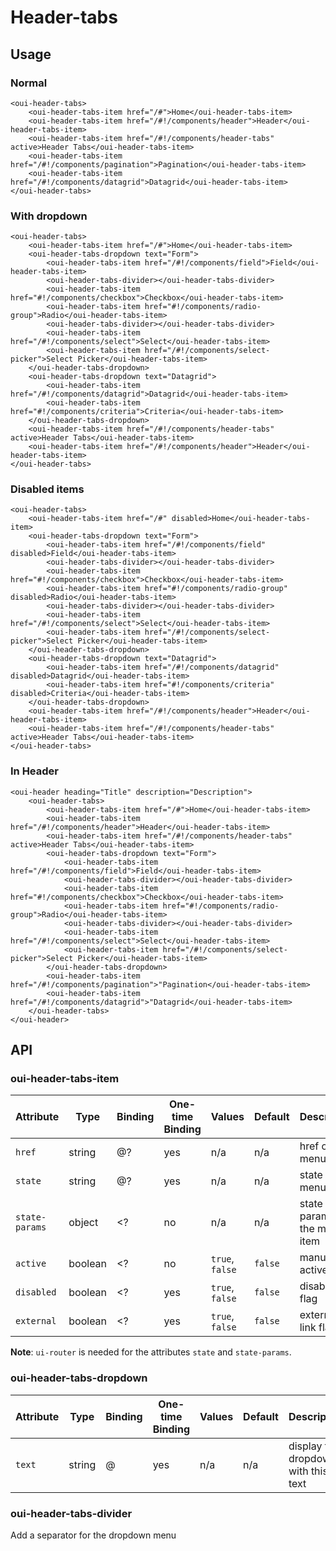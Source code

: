 # Header-tabs

## Usage

### Normal

```html:preview
<oui-header-tabs>
    <oui-header-tabs-item href="/#">Home</oui-header-tabs-item>
    <oui-header-tabs-item href="/#!/components/header">Header</oui-header-tabs-item>
    <oui-header-tabs-item href="/#!/components/header-tabs" active>Header Tabs</oui-header-tabs-item>
    <oui-header-tabs-item href="/#!/components/pagination">Pagination</oui-header-tabs-item>
    <oui-header-tabs-item href="/#!/components/datagrid">Datagrid</oui-header-tabs-item>
</oui-header-tabs>
```

### With dropdown
```html:preview
<oui-header-tabs>
    <oui-header-tabs-item href="/#">Home</oui-header-tabs-item>
    <oui-header-tabs-dropdown text="Form">
        <oui-header-tabs-item href="/#!/components/field">Field</oui-header-tabs-item>
        <oui-header-tabs-divider></oui-header-tabs-divider>
        <oui-header-tabs-item href="#!/components/checkbox">Checkbox</oui-header-tabs-item>
        <oui-header-tabs-item href="#!/components/radio-group">Radio</oui-header-tabs-item>
        <oui-header-tabs-divider></oui-header-tabs-divider>
        <oui-header-tabs-item href="/#!/components/select">Select</oui-header-tabs-item>
        <oui-header-tabs-item href="/#!/components/select-picker">Select Picker</oui-header-tabs-item>
    </oui-header-tabs-dropdown>
    <oui-header-tabs-dropdown text="Datagrid">
        <oui-header-tabs-item href="/#!/components/datagrid">Datagrid</oui-header-tabs-item>
        <oui-header-tabs-item href="#!/components/criteria">Criteria</oui-header-tabs-item>
    </oui-header-tabs-dropdown>
    <oui-header-tabs-item href="/#!/components/header-tabs" active>Header Tabs</oui-header-tabs-item>
    <oui-header-tabs-item href="/#!/components/header">Header</oui-header-tabs-item>
</oui-header-tabs>
```

### Disabled items

```html:preview
<oui-header-tabs>
    <oui-header-tabs-item href="/#" disabled>Home</oui-header-tabs-item>
    <oui-header-tabs-dropdown text="Form">
        <oui-header-tabs-item href="/#!/components/field" disabled>Field</oui-header-tabs-item>
        <oui-header-tabs-divider></oui-header-tabs-divider>
        <oui-header-tabs-item href="#!/components/checkbox">Checkbox</oui-header-tabs-item>
        <oui-header-tabs-item href="#!/components/radio-group" disabled>Radio</oui-header-tabs-item>
        <oui-header-tabs-divider></oui-header-tabs-divider>
        <oui-header-tabs-item href="/#!/components/select">Select</oui-header-tabs-item>
        <oui-header-tabs-item href="/#!/components/select-picker">Select Picker</oui-header-tabs-item>
    </oui-header-tabs-dropdown>
    <oui-header-tabs-dropdown text="Datagrid">
        <oui-header-tabs-item href="/#!/components/datagrid" disabled>Datagrid</oui-header-tabs-item>
        <oui-header-tabs-item href="#!/components/criteria" disabled>Criteria</oui-header-tabs-item>
    </oui-header-tabs-dropdown>
    <oui-header-tabs-item href="/#!/components/header">Header</oui-header-tabs-item>
    <oui-header-tabs-item href="/#!/components/header-tabs" active>Header Tabs</oui-header-tabs-item>
</oui-header-tabs>
```

### In Header

```html:preview
<oui-header heading="Title" description="Description">
    <oui-header-tabs>
        <oui-header-tabs-item href="/#">Home</oui-header-tabs-item>
        <oui-header-tabs-item href="/#!/components/header">Header</oui-header-tabs-item>
        <oui-header-tabs-item href="/#!/components/header-tabs" active>Header Tabs</oui-header-tabs-item>
        <oui-header-tabs-dropdown text="Form">
            <oui-header-tabs-item href="/#!/components/field">Field</oui-header-tabs-item>
            <oui-header-tabs-divider></oui-header-tabs-divider>
            <oui-header-tabs-item href="#!/components/checkbox">Checkbox</oui-header-tabs-item>
            <oui-header-tabs-item href="#!/components/radio-group">Radio</oui-header-tabs-item>
            <oui-header-tabs-divider></oui-header-tabs-divider>
            <oui-header-tabs-item href="/#!/components/select">Select</oui-header-tabs-item>
            <oui-header-tabs-item href="/#!/components/select-picker">Select Picker</oui-header-tabs-item>
        </oui-header-tabs-dropdown>
        <oui-header-tabs-item href="/#!/components/pagination">"Pagination</oui-header-tabs-item>
        <oui-header-tabs-item href="/#!/components/datagrid">"Datagrid</oui-header-tabs-item>
    </oui-header-tabs>
</oui-header>
```

## API

### oui-header-tabs-item

| Attribute       | Type      | Binding   | One-time Binding  | Values            | Default   | Description
| ----            | ----      | ----      | ----              | ----              | ----      | ----
| `href`          | string    | @?        | yes               | n/a               | n/a       | href of the menu item
| `state`         | string    | @?        | yes               | n/a               | n/a       | state of the menu item
| `state-params`  | object    | <?        | no                | n/a               | n/a       | state params of the menu item
| `active`        | boolean   | <?        | no                | `true`, `false`   | `false`   | manual active flag
| `disabled`      | boolean   | <?        | yes               | `true`, `false`   | `false`   | disabled flag
| `external`      | boolean   | <?        | yes               | `true`, `false`   | `false`   | external link flag

**Note**: `ui-router` is needed for the attributes `state` and `state-params`.

### oui-header-tabs-dropdown

| Attribute       | Type      | Binding   | One-time Binding  | Values            | Default   | Description
| ----            | ----      | ----      | ----              | ----              | ----      | ----
| `text`          | string    | @         | yes               | n/a               | n/a       | display the dropdown with this text

### oui-header-tabs-divider

Add a separator for the dropdown menu
